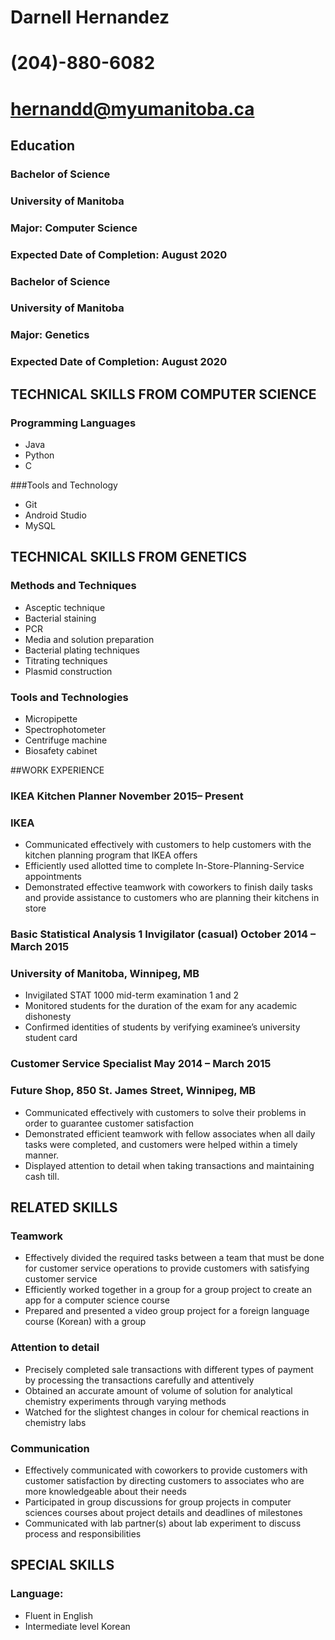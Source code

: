 # Darnell Hernandez
# (204)-880-6082
# hernandd@myumanitoba.ca

## Education

### Bachelor of Science
### University of Manitoba
### Major: Computer Science
### Expected Date of Completion: August 2020

### Bachelor of Science
### University of Manitoba
### Major: Genetics
### Expected Date of Completion: August 2020

## TECHNICAL SKILLS FROM COMPUTER SCIENCE
### Programming Languages
- Java
- Python
- C

###Tools and Technology
- Git
- Android Studio
- MySQL

## TECHNICAL SKILLS FROM GENETICS 
 
### Methods and Techniques
- Asceptic technique
- Bacterial staining
- PCR
- Media and solution preparation
- Bacterial plating techniques
- Titrating techniques
- Plasmid construction
### Tools and Technologies
- Micropipette
- Spectrophotometer
- Centrifuge machine
- Biosafety cabinet

##WORK EXPERIENCE

### IKEA Kitchen Planner 						                                     November 2015– Present
### IKEA
- Communicated effectively with customers to help customers with the kitchen planning program that IKEA offers 
- Efficiently used allotted time to complete In-Store-Planning-Service appointments 
- Demonstrated effective teamwork with coworkers to finish daily tasks and provide assistance to customers who are planning their kitchens in store 

### Basic Statistical Analysis 1 Invigilator (casual)             		           October 2014 – March 2015
### University of Manitoba, Winnipeg, MB
- Invigilated STAT 1000 mid-term examination 1 and 2
- Monitored students for the duration of the exam for any academic dishonesty
- Confirmed identities of students by verifying examinee’s university student card 

### Customer Service Specialist                                                       May 2014 – March 2015
### Future Shop, 850 St. James Street, Winnipeg, MB
- Communicated effectively with customers to solve their problems in order to guarantee customer satisfaction
- Demonstrated efficient teamwork with fellow associates when all daily tasks were completed, and customers were helped within a timely manner. 
- Displayed attention to detail when taking transactions and maintaining cash till. 

## RELATED SKILLS

### Teamwork 
- Effectively divided the required tasks between a team that must be done for customer service operations to provide customers with satisfying customer service 
- Efficiently worked together in a group for a group project to create an app for a computer science course
- Prepared and presented a video group project for a foreign language course (Korean) with a group

### Attention to detail
- Precisely completed sale transactions with different types of payment by processing the transactions carefully and attentively 
- Obtained an accurate amount of volume of solution for analytical chemistry experiments through varying methods
- Watched for the slightest changes in colour for chemical reactions in chemistry labs

### Communication 
- Effectively communicated with coworkers to provide customers with customer satisfaction by directing customers to associates who are more knowledgeable about their needs  
- Participated in group discussions for group projects in computer sciences courses about project details and deadlines of milestones 
- Communicated with lab partner(s) about lab experiment to discuss process and responsibilities 

## SPECIAL SKILLS

### Language:
- Fluent in English
- Intermediate level Korean
